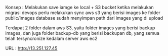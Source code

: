 Konsep :
Melakukan save iamge ke local + S3 bucket
ketika melakukan migrasi devops perlu melakukan sync aws s3 yang berisi images ke folder public/images
database sudah menyimpan path dari images yang di upload

Terdapat 2 folder dalam aws S3, yaitu folder images yang berisi backup images, dan juga folder backup-db yang berisi backupan db, yang semua telah tersyncronize kedalam server aws ec2

URL : http://13.251.127.45
